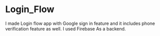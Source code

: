 # Login_Flow
I made Login flow app with Google sign in feature and it includes phone verification feature as well.
I used Firebase As a backend.
